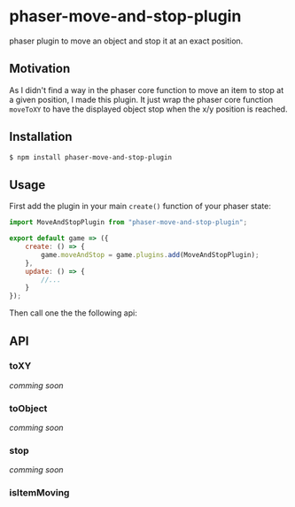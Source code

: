 # phaser-move-and-stop-plugin

phaser plugin to move an object and stop it at an exact position.

## Motivation

As I didn't find a way in the phaser core function to move an item to stop at a given position, I made this plugin. It just wrap the phaser core function `moveToXY` to have the displayed object stop when the x/y position is reached.

## Installation

```bash
$ npm install phaser-move-and-stop-plugin
```

## Usage

First add the plugin in your main `create()` function of your phaser state:

```javascript
import MoveAndStopPlugin from "phaser-move-and-stop-plugin";

export default game => ({
	create: () => {
		game.moveAndStop = game.plugins.add(MoveAndStopPlugin);
	},
	update: () => {
		//...
	}
});
```

Then call one the the following api:

## API

### toXY

*comming soon*

### toObject

*comming soon*

### stop

*comming soon*

### isItemMoving